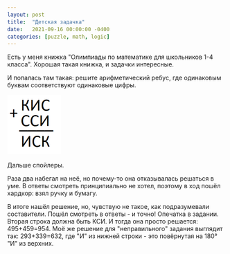 ```yaml
---
layout: post
title:  "Детская задачка"
date:   2021-09-16 00:00:00 -0400
categories: [puzzle, math, logic]
---
```


Есть у меня книжка "Олимпиады по математике для школьников 1-4 класса". Хорошая такая книжка, и задачки интересные.

И попалась там такая: решите арифметический ребус, где одинаковым буквам соответствуют одинаковые цифры.

![](/images/puzzle-2021-09.png)

Дальше спойлеры.

Раза два набегал на неё, но почему-то она отказывалась решаться в уме. В ответы смотреть принципиально не хотел, поэтому в ход пошёл хардкор: взял ручку и бумагу.

В итоге нашёл решение, но, чувствую не такое, как подразумевали составители. Пошёл смотреть в ответы - и точно! Опечатка в задании. Вторая строка должна быть КСИ. И тогда она просто решается: 495+459=954. Моё же решение для "неправильного" задания выглядит так: 293+339=632, где "И" из нижней строки - это повёрнутая на 180&deg; "И" из верхних.